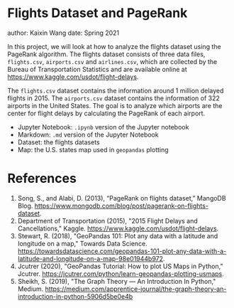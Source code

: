 # Flights Dataset and PageRank

author: Kaixin Wang
date: Spring 2021

In this project, we will look at how to analyze the flights dataset using the PageRank algorithm. The flights dataset consists of three data files, `flights.csv`, `airports.csv` and `airlines.csv`, which are collected by the Bureau of Transportation Statistics and are available online at https://www.kaggle.com/usdot/flight-delays. 

The `flights.csv` dataset contains the information around 1 million delayed flights in 2015. The `airports.csv` dataset contains the information of 322 airports in the United States. The goal is to analyze which airports are the center for flight delays by calculating the PageRank of each airport.

- Jupyter Notebook: `.ipynb`  version of the Jupyter notebook
- Markdown: `.md` version of the Jupyter Notebook
- Dataset: the flights datasets
- Map: the U.S. states map used in `geopandas` plotting

# References

1. Song, S., and Alabi, D. (2013), “PageRank on flights dataset,” MangoDB Blog. https://www.mongodb.com/blog/post/pagerank-on-flights-dataset.
2. Department of Transportation (2015), "2015 Flight Delays and Cancellations," Kaggle. https://www.kaggle.com/usdot/flight-delays.
3. Stewart, R. (2018), "GeoPandas 101: Plot any data with a latitude and longitude on a map," Towards Data Science. https://towardsdatascience.com/geopandas-101-plot-any-data-with-a-latitude-and-longitude-on-a-map-98e01944b972.
4. Jcutrer (2020), "GeoPandas Tutorial: How to plot US Maps in Python," Jcutrer. https://jcutrer.com/python/learn-geopandas-plotting-usmaps. 
5. Sheikh, S. (2019), "The Graph Theory — An Introduction In Python," Medium. https://medium.com/apprentice-journal/the-graph-theory-an-introduction-in-python-5906d5be0e4b



